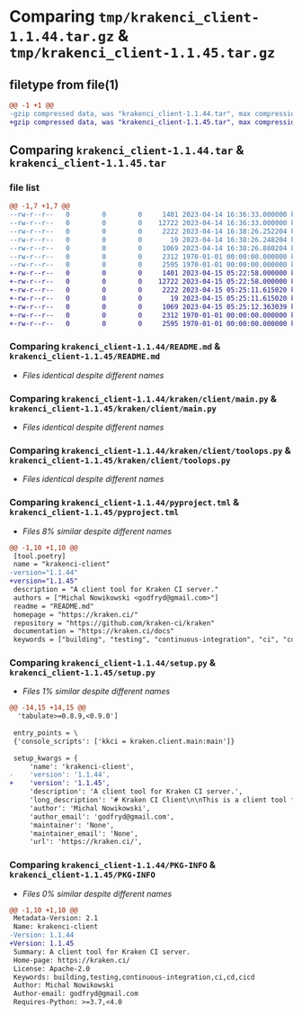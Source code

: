 # Comparing `tmp/krakenci_client-1.1.44.tar.gz` & `tmp/krakenci_client-1.1.45.tar.gz`

## filetype from file(1)

```diff
@@ -1 +1 @@
-gzip compressed data, was "krakenci_client-1.1.44.tar", max compression
+gzip compressed data, was "krakenci_client-1.1.45.tar", max compression
```

## Comparing `krakenci_client-1.1.44.tar` & `krakenci_client-1.1.45.tar`

### file list

```diff
@@ -1,7 +1,7 @@
--rw-r--r--   0        0        0     1401 2023-04-14 16:36:33.000000 krakenci_client-1.1.44/README.md
--rw-r--r--   0        0        0    12722 2023-04-14 16:36:33.000000 krakenci_client-1.1.44/kraken/client/main.py
--rw-r--r--   0        0        0     2222 2023-04-14 16:38:26.252204 krakenci_client-1.1.44/kraken/client/toolops.py
--rw-r--r--   0        0        0       19 2023-04-14 16:38:26.248204 krakenci_client-1.1.44/kraken/client/version.py
--rw-r--r--   0        0        0     1069 2023-04-14 16:38:26.880204 krakenci_client-1.1.44/pyproject.tml
--rw-r--r--   0        0        0     2312 1970-01-01 00:00:00.000000 krakenci_client-1.1.44/setup.py
--rw-r--r--   0        0        0     2595 1970-01-01 00:00:00.000000 krakenci_client-1.1.44/PKG-INFO
+-rw-r--r--   0        0        0     1401 2023-04-15 05:22:58.000000 krakenci_client-1.1.45/README.md
+-rw-r--r--   0        0        0    12722 2023-04-15 05:22:58.000000 krakenci_client-1.1.45/kraken/client/main.py
+-rw-r--r--   0        0        0     2222 2023-04-15 05:25:11.615020 krakenci_client-1.1.45/kraken/client/toolops.py
+-rw-r--r--   0        0        0       19 2023-04-15 05:25:11.615020 krakenci_client-1.1.45/kraken/client/version.py
+-rw-r--r--   0        0        0     1069 2023-04-15 05:25:12.363039 krakenci_client-1.1.45/pyproject.tml
+-rw-r--r--   0        0        0     2312 1970-01-01 00:00:00.000000 krakenci_client-1.1.45/setup.py
+-rw-r--r--   0        0        0     2595 1970-01-01 00:00:00.000000 krakenci_client-1.1.45/PKG-INFO
```

### Comparing `krakenci_client-1.1.44/README.md` & `krakenci_client-1.1.45/README.md`

 * *Files identical despite different names*

### Comparing `krakenci_client-1.1.44/kraken/client/main.py` & `krakenci_client-1.1.45/kraken/client/main.py`

 * *Files identical despite different names*

### Comparing `krakenci_client-1.1.44/kraken/client/toolops.py` & `krakenci_client-1.1.45/kraken/client/toolops.py`

 * *Files identical despite different names*

### Comparing `krakenci_client-1.1.44/pyproject.tml` & `krakenci_client-1.1.45/pyproject.tml`

 * *Files 8% similar despite different names*

```diff
@@ -1,10 +1,10 @@
 [tool.poetry]
 name = "krakenci-client"
-version="1.1.44"
+version="1.1.45"
 description = "A client tool for Kraken CI server."
 authors = ["Michal Nowikowski <godfryd@gmail.com>"]
 readme = "README.md"
 homepage = "https://kraken.ci/"
 repository = "https://github.com/kraken-ci/kraken"
 documentation = "https://kraken.ci/docs"
 keywords = ["building", "testing", "continuous-integration", "ci", "cd", "cicd"]
```

### Comparing `krakenci_client-1.1.44/setup.py` & `krakenci_client-1.1.45/setup.py`

 * *Files 1% similar despite different names*

```diff
@@ -14,15 +14,15 @@
  'tabulate>=0.8.9,<0.9.0']
 
 entry_points = \
 {'console_scripts': ['kkci = kraken.client.main:main']}
 
 setup_kwargs = {
     'name': 'krakenci-client',
-    'version': '1.1.44',
+    'version': '1.1.45',
     'description': 'A client tool for Kraken CI server.',
     'long_description': '# Kraken CI Client\n\nThis is a client tool for accessing Kraken CI server, https://kraken.ci.\n\n\n<!-- ABOUT THE PROJECT -->\n## About Kraken CI\n\n![Kraken CI Results Page](https://kraken.ci/img/slide-branch-results.png)\n\nKraken CI is a modern, open-source, on-premise CI/CD system\nthat is highly scalable and focused on testing.\n\nMore information can be found on https://kraken.ci\n\n\n<!-- GETTING STARTED -->\n## Getting Started\n\nQuick start guide is here: https://kraken.ci/docs/quick-start\n\nFull installation manual: https://kraken.ci/docs/installation\n\nAnd here is developers guide: https://kraken.ci/docs/dev-guide\n\n\n<!-- USAGE EXAMPLES -->\n## Usage\n\nGuides can be found here: https://kraken.ci/docs/guide-intro\n\nDemo site is available here: https://lab.kraken.ci/\n\n\n<!-- ROADMAP -->\n## Roadmap\n\nSee the [open issues](https://github.com/kraken-ci/kraken/issues) for a list of proposed features (and known issues).\n\n\n<!-- CONTRIBUTING -->\n## Contributing\n\nContributions are what make the open source community such an amazing place to be learn, inspire, and create. Any contributions you make are **greatly appreciated**.\n\nDetails on https://kraken.ci/docs/contrib-kraken\n\n\n<!-- LICENSE -->\n## License\n\nDistributed under the Apache 2.0 License. See `LICENSE` for more information.\n\n\n<!-- CONTACT -->\n## Contact\n\nMichal Nowikowski - godfryd@gmail.com\n\nProject Link: [https://kraken.ci](https://kraken.ci)\n',
     'author': 'Michal Nowikowski',
     'author_email': 'godfryd@gmail.com',
     'maintainer': 'None',
     'maintainer_email': 'None',
     'url': 'https://kraken.ci/',
```

### Comparing `krakenci_client-1.1.44/PKG-INFO` & `krakenci_client-1.1.45/PKG-INFO`

 * *Files 0% similar despite different names*

```diff
@@ -1,10 +1,10 @@
 Metadata-Version: 2.1
 Name: krakenci-client
-Version: 1.1.44
+Version: 1.1.45
 Summary: A client tool for Kraken CI server.
 Home-page: https://kraken.ci/
 License: Apache-2.0
 Keywords: building,testing,continuous-integration,ci,cd,cicd
 Author: Michal Nowikowski
 Author-email: godfryd@gmail.com
 Requires-Python: >=3.7,<4.0
```

